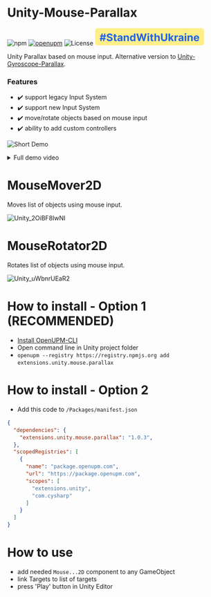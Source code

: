# Unity-Mouse-Parallax
![npm](https://img.shields.io/npm/v/extensions.unity.mouse.parallax) [![openupm](https://img.shields.io/npm/v/extensions.unity.mouse.parallax?label=openupm&registry_uri=https://package.openupm.com)](https://openupm.com/packages/extensions.unity.mouse.parallax/) ![License](https://img.shields.io/github/license/IvanMurzak/Unity-Mouse-Parallax) [![Stand With Ukraine](https://raw.githubusercontent.com/vshymanskyy/StandWithUkraine/main/badges/StandWithUkraine.svg)](https://stand-with-ukraine.pp.ua)

Unity Parallax based on mouse input. Alternative version to [Unity-Gyroscope-Parallax](https://github.com/IvanMurzak/Unity-Gyroscope-Parallax).

### Features
- ✔️ support legacy Input System
- ✔️ support new Input System
- ✔️ move/rotate objects based on mouse input
- ✔️ ability to add custom controllers

![Short Demo](https://user-images.githubusercontent.com/9135028/198884624-d8dacd24-41db-4488-b33c-59102809c336.gif)

<details>
  <summary>Full demo video</summary>
  
https://user-images.githubusercontent.com/9135028/198884331-8e084cda-77bb-427a-bb6a-7d6af585b26f.mp4

</details>


# MouseMover2D
Moves list of objects using mouse input.

![Unity_2OiBF8IwNI](https://user-images.githubusercontent.com/9135028/198884833-761cd597-f749-4d02-8742-7fdf46c6144c.png)

# MouseRotator2D
Rotates list of objects using mouse input.

![Unity_uWbnrUEaR2](https://user-images.githubusercontent.com/9135028/198884825-d3b2872e-5331-4519-afe6-9061b80ebd8c.png)

# How to install - Option 1 (RECOMMENDED)
- [Install OpenUPM-CLI](https://github.com/openupm/openupm-cli#installation)
- Open command line in Unity project folder
- `openupm --registry https://registry.npmjs.org add extensions.unity.mouse.parallax`

# How to install - Option 2
- Add this code to <code>/Packages/manifest.json</code>
```json
{
  "dependencies": {
    "extensions.unity.mouse.parallax": "1.0.3",
  },
  "scopedRegistries": [
    {
      "name": "package.openupm.com",
      "url": "https://package.openupm.com",
      "scopes": [
        "extensions.unity",
        "com.cysharp"
      ]
    }
  ]
}
```

# How to use
- add needed `Mouse...2D` component to any GameObject
- link Targets to list of targets
- press 'Play' button in Unity Editor
